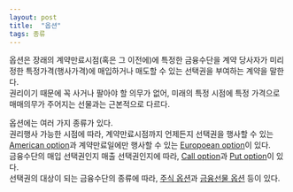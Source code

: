 ```yaml
---
layout: post
title:  "옵션"
tags: 종류
---
```


<p>
  옵션은 장래의 계약만료시점(혹은 그 이전에)에 특정한 금융수단을 계약 당사자가 미리 정한 특정가격(행사가격)에 매입하거나 매도할 수 있는 선택권을 부여하는 계약을 말한다.<br>
  권리이기 때문에 꼭 사거나 팔아야 할 의무가 없어, 미래의 특정 시점에 특정 가격으로 매매의무가 주어지는 선물과는 근본적으로 다르다.
</p>
<p>
  옵션에는 여러 가지 종류가 있다.<br>
  권리행사 가능한 시점에 따라, 계약만료시점까지 언제든지 선택권을 행사할 수 있는 <u>American option</u>과 계약만료일에만 행사할 수 있는 <u>Europoean option</u>이 있다.<br>
  금융수단의 매입 선택권인지 매출 선택권인지에 따라, <u>Call option</u>과 <u>Put option</u>이 있다.<br>
  선택권의 대상이 되는 금융수단의 종류에 따라, <u>주식 옵션</u>과 <u>금융선물 옵션</u> 등이 있다.
</p>
